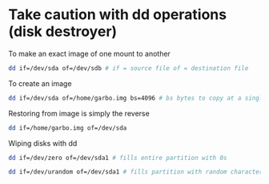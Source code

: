 # Take caution with dd operations (disk destroyer)

To make an exact image of one mount to another

```sh
dd if=/dev/sda of=/dev/sdb # if = source file of = destination file
```

To create an image

```sh
dd if=/dev/sda of=/home/garbo.img bs=4096 # bs bytes to copy at a single time
```

Restoring from image is simply the reverse

```sh
dd if=/home/garbo.img of=/dev/sda
```

Wiping disks with dd

```sh
dd if=/dev/zero of=/dev/sda1 # fills entire partition with 0s

dd if=/dev/urandom of=/dev/sda1 # fills partition with random characters
```